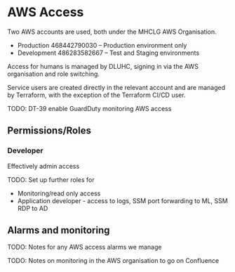 # AWS Access

Two AWS accounts are used, both under the MHCLG AWS Organisation.

* Production 468442790030 – Production environment only
* Development 486283582667 – Test and Staging environments

Access for humans is managed by DLUHC, signing in via the AWS organisation and role switching.

Service users are created directly in the relevant account and are managed by Terraform, with the exception of the Terraform CI/CD user.

TODO: DT-39 enable GuardDuty monitoring AWS access

## Permissions/Roles

### Developer

Effectively admin access

TODO: Set up further roles for

* Monitoring/read only access
* Application developer - access to logs, SSM port forwarding to ML, SSM RDP to AD

## Alarms and monitoring

TODO: Notes for any AWS access alarms we manage

TODO: Notes on monitoring in the AWS organisation to go on Confluence

